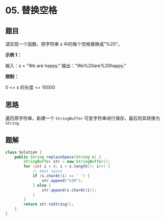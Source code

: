 # 05. 替换空格

## 题目

请实现一个函数，把字符串 s 中的每个空格替换成"%20"。

 

**示例 1：**

输入：s = "We are happy."
输出："We%20are%20happy."



**限制：**

0 <= s 的长度 <= 10000



## 思路

遍历原字符串，新建一个 `StringBuffer` 可变字符串进行保存，最后将其转换为 `String`





## 题解

```java
class Solution {
    public String replaceSpace(String s) {
        StringBuffer str = new StringBuffer();
        for (int i = 0; i < s.length(); i++) {
            // meet space
            if (s.charAt(i) == ' ') {
                str.append("%20");
            } else {
                str.append(s.charAt(i));
            }
        }
        return str.toString();
    }
}
```

